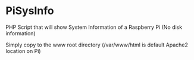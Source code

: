 # PiSysInfo
PHP Script that will show System Information of a Raspberry Pi (No disk information)


Simply copy to the www root directory (/var/www/html is default Apache2 location on Pi)
